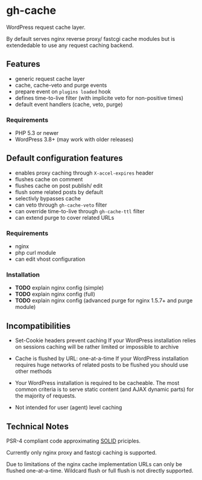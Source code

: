 gh-cache
========

WordPress request cache layer.

By default serves nginx reverse proxy/ fastcgi cache modules but is extendedable to use any request caching backend.

## Features

* generic request cache layer
* cache, cache-veto and purge events
* prepare event on `plugins loaded` hook
* defines time-to-live filter (with implicite veto for non-positive times)
* default event handlers (cache, veto, purge)

### Requirements

* PHP 5.3 or newer
* WordPress 3.8+ (may work with older releases)

## Default configuration features

* enables proxy caching through `X-accel-expires` header
* flushes cache on comment
* flushes cache on post publish/ edit
* flush some related posts by default
* selectivly bypasses cache
* can veto through `gh-cache-veto` filter
* can override time-to-live through `gh-cache-ttl` filter
* can extend purge to cover related URLs

### Requirements

* nginx
* php curl module
* can edit vhost configuration

### Installation

* **TODO** explain nginx config (simple)
* **TODO** explain nginx config (full)
* **TODO** explain nginx config (advanced purge for nginx 1.5.7+ and purge module)

## Incompatibilities

* Set-Cookie headers prevent caching
  If your WordPress installation relies on sessions caching will be rather limited or impossible to archive

* Cache is flushed by URL: one-at-a-time
  If your WordPress installation requires huge networks of related posts to be flushed you should use other methods

* Your WordPress installation is required to be cacheable.
  The most common criteria is to serve static content (and AJAX dynamic parts) for the majority of requests.

* Not intended for user (agent) level caching

## Technical Notes

PSR-4 compliant code approximating [SOLID](http://en.wikipedia.org/wiki/SOLID_%28object-oriented_design%29) priciples.

Currently only nginx proxy and fastcgi caching is supported.

Due to limitations of the nginx cache implementation URLs can only be flushed one-at-a-time.
Wildcard flush or full flush is not directly supported.
